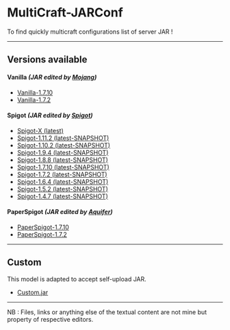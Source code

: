 MultiCraft-JARConf
=====
To find quickly multicraft configurations list of server JAR !

-----
Versions available
-----

#### Vanilla _(JAR edited by [Mojang](https://mojang.com))_
* [Vanilla-1.7.10]()
* [Vanilla-1.7.2]()

#### Spigot _(JAR edited by [Spigot](https://spigotmc.org))_
* [Spigot-X (latest)](https://github.com/ValentinTh/MultiCraft-JARConf/blob/master/spigot/spigot-x-latest.jar.conf)
* [Spigot-1.11.2 (latest-SNAPSHOT)](https://github.com/ValentinTh/MultiCraft-JARConf/blob/master/spigot/spigot-1.11.2.jar.conf)
* [Spigot-1.10.2 (latest-SNAPSHOT)](https://github.com/ValentinTh/MultiCraft-JARConf/blob/master/spigot/spigot-1.10.2.jar.conf)
* [Spigot-1.9.4 (latest-SNAPSHOT)](https://github.com/ValentinTh/MultiCraft-JARConf/blob/master/spigot/spigot-1.9.4.jar.conf)
* [Spigot-1.8.8 (latest-SNAPSHOT)](https://github.com/ValentinTh/MultiCraft-JARConf/blob/master/spigot/spigot-1.8.8.jar.conf)
* [Spigot-1.7.10 (latest-SNAPSHOT)](https://github.com/ValentinTh/MultiCraft-JARConf/blob/master/spigot/spigot-1.7.10-b1657.jar.conf)
* [Spigot-1.7.2 (latest-SNAPSHOT)](https://github.com/ValentinTh/MultiCraft-JARConf/blob/master/spigot/spigot-1.7.2-b1339.jar.conf)
* [Spigot-1.6.4 (latest-SNAPSHOT)](https://github.com/ValentinTh/MultiCraft-JARConf/blob/master/spigot/spigot-1.6.4.jar.conf)
* [Spigot-1.5.2 (latest-SNAPSHOT)](https://github.com/ValentinTh/MultiCraft-JARConf/blob/master/spigot/spigot-1.5.2.jar.conf)
* [Spigot-1.4.7 (latest-SNAPSHOT)](https://github.com/ValentinTh/MultiCraft-JARConf/blob/master/spigot/spigot-1.4.7.jar.conf)

#### PaperSpigot _(JAR edited by [Aquifer](https://aquifermc.org))_
* [PaperSpigot-1.7.10]()
* [PaperSpigot-1.7.2]()

----
Custom
-----
This model is adapted to accept self-upload JAR.
* [Custom.jar](https://github.com/ValentinTh/MultiCraft-JARConf/blob/master/custom.jar.conf)

-----
NB : Files, links or anything else of the textual content are not mine but property of respective editors.
